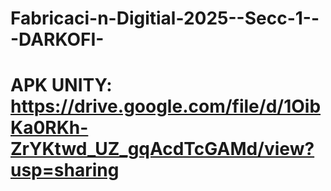 # Fabricaci-n-Digitial-2025--Secc-1---DARKOFI-

# APK UNITY: https://drive.google.com/file/d/1OibKa0RKh-ZrYKtwd_UZ_gqAcdTcGAMd/view?usp=sharing

